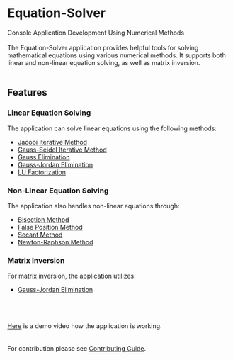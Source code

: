 # Equation-Solver
Console Application Development Using Numerical Methods
<br>
<br>
The Equation-Solver application provides helpful tools for solving mathematical equations using various numerical methods. It supports both linear and non-linear equation solving, as well as matrix inversion.
<br><br>
## Features
### Linear Equation Solving
The application can solve linear equations using the following methods:

- [Jacobi Iterative Method](https://www3.nd.edu/~zxu2/acms40390F12/Lec-7.3.pdf)
- [Gauss-Seidel Iterative Method](https://www3.nd.edu/~zxu2/acms40390F12/Lec-7.3.pdf)
- [Gauss Elimination](https://en.wikipedia.org/wiki/Gaussian_elimination)
- [Gauss-Jordan Elimination](https://www.craftonhills.edu/current-students/tutoring-center/mathematics-tutoring/matrices-gauss-jordan.pdf)
- [LU Factorization](https://en.wikipedia.org/wiki/LU_decomposition)
### Non-Linear Equation Solving
The application also handles non-linear equations through:

- [Bisection Method](https://en.wikipedia.org/wiki/Bisection_method)
- [False Position Method](https://en.wikipedia.org/wiki/Regula_falsi)
- [Secant Method](https://en.wikipedia.org/wiki/Secant_method)
- [Newton-Raphson Method](https://en.wikipedia.org/wiki/Newton%27s_method)
### Matrix Inversion
For matrix inversion, the application utilizes:

- [Gauss-Jordan Elimination](https://en.wikipedia.org/wiki/Gaussian_elimination)

<br><br><br>
[Here](https://github.com/UnpolishedNoob/Equation-Solver/blob/main/equation_solver_console_application_demo%20.mp4) is a demo video how the application is working.
<br><br><br>
For contribution please see  [Contributing Guide](./CONTRIBUTING.md).
